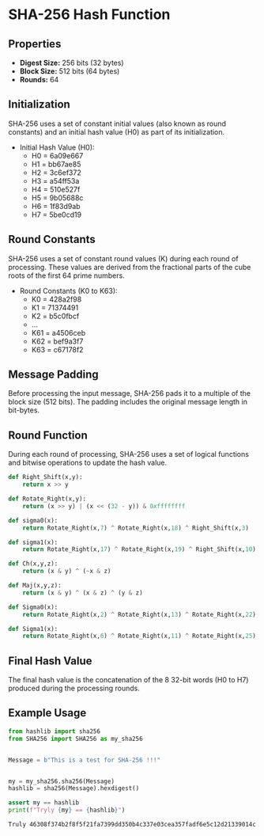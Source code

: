# SHA-256 Hash Function

## Properties

- **Digest Size:** 256 bits (32 bytes)
- **Block Size:** 512 bits (64 bytes)
- **Rounds:** 64

## Initialization

SHA-256 uses a set of constant initial values (also known as round constants) and an initial hash value (H0) as part of its initialization.

- Initial Hash Value (H0):
  - H0 = 6a09e667
  - H1 = bb67ae85
  - H2 = 3c6ef372
  - H3 = a54ff53a
  - H4 = 510e527f
  - H5 = 9b05688c
  - H6 = 1f83d9ab
  - H7 = 5be0cd19

## Round Constants

SHA-256 uses a set of constant round values (K) during each round of processing. These values are derived from the fractional parts of the cube roots of the first 64 prime numbers.

- Round Constants (K0 to K63):
  - K0 = 428a2f98
  - K1 = 71374491
  - K2 = b5c0fbcf
  - ...
  - K61 = a4506ceb 
  - K62 = bef9a3f7 
  - K63 = c67178f2

## Message Padding

Before processing the input message, SHA-256 pads it to a multiple of the block size (512 bits). The padding includes the original message length in bit-bytes.

## Round Function

During each round of processing, SHA-256 uses a set of logical functions and bitwise operations to update the hash value.
```python
def Right_Shift(x,y):
    return x >> y

def Rotate_Right(x,y):
    return (x >> y) | (x << (32 - y)) & 0xffffffff

def sigma0(x):
    return Rotate_Right(x,7) ^ Rotate_Right(x,18) ^ Right_Shift(x,3)

def sigma1(x):
    return Rotate_Right(x,17) ^ Rotate_Right(x,19) ^ Right_Shift(x,10)

def Ch(x,y,z):
    return (x & y) ^ (~x & z)

def Maj(x,y,z):
    return (x & y) ^ (x & z) ^ (y & z)

def Sigma0(x):
    return Rotate_Right(x,2) ^ Rotate_Right(x,13) ^ Rotate_Right(x,22)

def Sigma1(x):
    return Rotate_Right(x,6) ^ Rotate_Right(x,11) ^ Rotate_Right(x,25)
```
## Final Hash Value

The final hash value is the concatenation of the 8 32-bit words (H0 to H7) produced during the processing rounds.

## Example Usage

```python
from hashlib import sha256
from SHA256 import SHA256 as my_sha256


Message = b"This is a test for SHA-256 !!!"


my = my_sha256.sha256(Message)
hashlib = sha256(Message).hexdigest()

assert my == hashlib
print(f"Tryly {my} == {hashlib}")
```
```bash
Truly 46308f374b2f8f5f21fa7399dd350b4c337e03cea357fadf6e5c12d21339014c == 46308f374b2f8f5f21fa7399dd350b4c337e03cea357fadf6e5c12d21339014c
```


